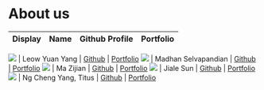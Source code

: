 # About us

Display | Name | Github Profile | Portfolio 
--------|:----:|:--------------:|:---------:

![](https://via.placeholder.com/100.png?text=Photo) | Leow Yuan Yang | [Github](https://github.com/leowyy99) | [Portfolio](docs/team/johndoe.md)
![](https://via.placeholder.com/100.png?text=Photo) | Madhan Selvapandian | [Github](https://github.com/madhanse) | [Portfolio](docs/team/johndoe.md)
![](https://via.placeholder.com/100.png?text=Photo) | Ma Zijian | [Github](https://github.com/MAZJ124) | [Portfolio](docs/team/johndoe.md)
![](https://via.placeholder.com/100.png?text=Photo) | Jiale Sun | [Github](https://github.com/Jiale-Sun) | [Portfolio](docs/team/johndoe.md)
![](https://via.placeholder.com/100.png?text=Photo) | Ng Cheng Yang, Titus | [Github](https://github.com/titustortoiseturtle1999) | [Portfolio](docs/team/titusng.md)